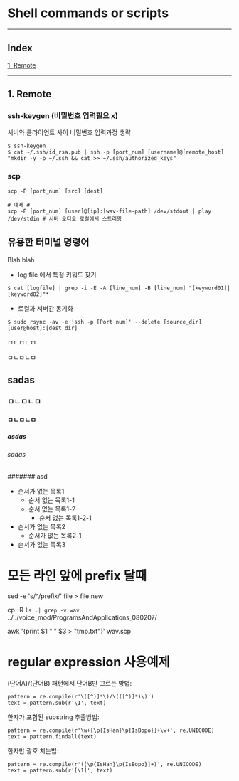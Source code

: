 # Shell commands or scripts

---

## Index

 [1. Remote](#1.-Remote)
 
 
---


## 1. Remote <a name="1.-Remote"></a>
 ### ssh-keygen (비밀번호 입력필요 x)
 서버와 클라이언트 사이 비밀번호 입력과정 생략
  ```
  $ ssh-keygen
  $ cat ~/.ssh/id_rsa.pub | ssh -p [port_num] [username]@[remote_host] "mkdir -y -p ~/.ssh && cat >> ~/.ssh/authorized_keys"
  ```
 ### scp
 ```
 scp -P [port_num] [src] [dest]
 
 # 예제 #
 scp -P [port_num] [user]@[ip]:[wav-file-path] /dev/stdout | play /dev/stdin # 서버 오디오 로컬에서 스트리밍
 ```


## 유용한 터미널 명령어 

Blah blah

 * log file 에서 특정 키워드 찾기
 ```
 $ cat [logfile] | grep -i -E -A [line_num] -B [line_num] "[keyword01]|[keyword02]"*
 ```
 * 로컬과 서버간 동기화
 ```
 $ sudo rsync -av -e 'ssh -p [Port num]' --delete [source_dir] [user@host]:[dest_dir]
 ```
ㅁㄴㅁㄴㅁ

ㅁㄴㅁㄴㅁ

## sadas
### ㅁㄴㅁㄴㅁ
#### ㅁㄴㅁㄴㅁ
##### asdas
###### sadas
####### asd


* 순서가 없는 목록1
  + 순서 없는 목록1-1
  + 순서 없는 목록1-2
    - 순서 없는 목록1-2-1
* 순서가 없는 목록2
  * 순서가 없는 목록2-1
* 순서가 없는 목록3

# 모든 라인 앞에 prefix 달때
sed -e 's/^/prefix/' file > file.new

cp -R `ls .| grep -v wav ` ../../voice_mod/ProgramsAndApplications_080207/

awk '{print $1 " " $3 > "tmp.txt"}' wav.scp


# regular expression 사용예제
(단어A)/(단어B) 패턴에서 단어B만 고르는 방법:
```
pattern = re.compile(r'\([^)]*\)/\(([^)]*)\)')
text = pattern.sub(r'\1', text)
```
한자가 포함된 substring 추출방법:
```
pattern = re.compile(r'\w+[\p{IsHan}\p{IsBopo}]+\w+', re.UNICODE)
text = pattern.findall(text)
```
한자만 괄호 치는법:
```
pattern = re.compile(r'([\p{IsHan}\p{IsBopo}]+)', re.UNICODE)
text = pattern.sub(r'[\1]', text)
```

 
